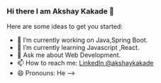 ### Hi there I am Akshay Kakade 👋


Here are some ideas to get you started:

- 🔭 I’m currently working on Java,Spring Boot.
- 🌱 I’m currently learning Javascript ,React.
- 💬 Ask me about Web Development.
- 📫 How to reach me: [LinkedIn @akshaykakade](https://www.linkedin.com/in/akshay-kakade-974963149/)
- 😄 Pronouns: He
-->
